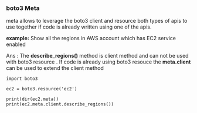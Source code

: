 ### boto3 Meta ###

meta allows to leverage the boto3 client and resource both types of apis to use together if code is already written using one of the apis.

**example:**
 Show all the regions in AWS account which has EC2 service enabled
 
 Ans : The **describe_regions()** method is client method and can not be used with boto3 resource . If code is already using boto3 resouce the **meta.client** can be used to extend the client method

 ```
 import boto3

 ec2 = boto3.resource('ec2')

 print(dir(ec2.meta))
 print(ec2.meta.client.describe_regions())



